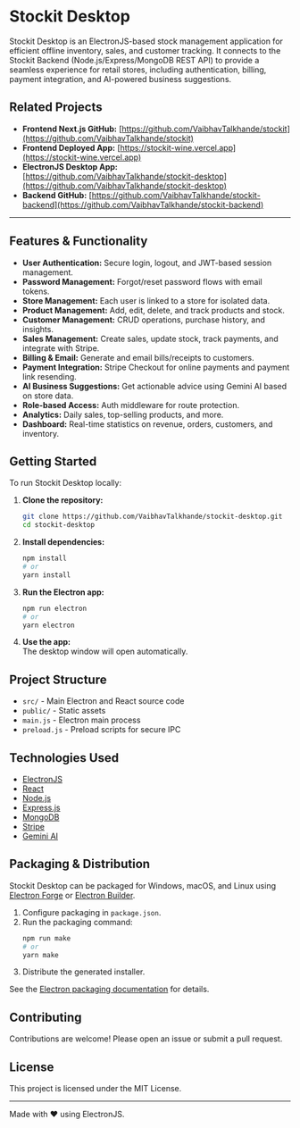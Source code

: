 # Stockit Desktop

Stockit Desktop is an ElectronJS-based stock management application for efficient offline inventory, sales, and customer tracking. It connects to the Stockit Backend (Node.js/Express/MongoDB REST API) to provide a seamless experience for retail stores, including authentication, billing, payment integration, and AI-powered business suggestions.

## Related Projects

- **Frontend Next.js GitHub:** [https://github.com/VaibhavTalkhande/stockit](https://github.com/VaibhavTalkhande/stockit)
- **Frontend Deployed App:** [https://stockit-wine.vercel.app](https://stockit-wine.vercel.app)
- **ElectronJS Desktop App:** [https://github.com/VaibhavTalkhande/stockit-desktop](https://github.com/VaibhavTalkhande/stockit-desktop)
- **Backend GitHub:** [https://github.com/VaibhavTalkhande/stockit-backend](https://github.com/VaibhavTalkhande/stockit-backend)

---

## Features & Functionality

- **User Authentication:** Secure login, logout, and JWT-based session management.
- **Password Management:** Forgot/reset password flows with email tokens.
- **Store Management:** Each user is linked to a store for isolated data.
- **Product Management:** Add, edit, delete, and track products and stock.
- **Customer Management:** CRUD operations, purchase history, and insights.
- **Sales Management:** Create sales, update stock, track payments, and integrate with Stripe.
- **Billing & Email:** Generate and email bills/receipts to customers.
- **Payment Integration:** Stripe Checkout for online payments and payment link resending.
- **AI Business Suggestions:** Get actionable advice using Gemini AI based on store data.
- **Role-based Access:** Auth middleware for route protection.
- **Analytics:** Daily sales, top-selling products, and more.
- **Dashboard:** Real-time statistics on revenue, orders, customers, and inventory.


## Getting Started

To run Stockit Desktop locally:

1. **Clone the repository:**
    ```bash
    git clone https://github.com/VaibhavTalkhande/stockit-desktop.git
    cd stockit-desktop
    ```

2. **Install dependencies:**
    ```bash
    npm install
    # or
    yarn install
    ```

3. **Run the Electron app:**
    ```bash
    npm run electron
    # or
    yarn electron
    ```

4. **Use the app:**  
   The desktop window will open automatically.

## Project Structure

- `src/` - Main Electron and React source code
- `public/` - Static assets
- `main.js` - Electron main process
- `preload.js` - Preload scripts for secure IPC

## Technologies Used

- [ElectronJS](https://www.electronjs.org/)
- [React](https://react.dev/)
- [Node.js](https://nodejs.org/)
- [Express.js](https://expressjs.com/)
- [MongoDB](https://www.mongodb.com/)
- [Stripe](https://stripe.com/)
- [Gemini AI](https://ai.google.dev/)

## Packaging & Distribution

Stockit Desktop can be packaged for Windows, macOS, and Linux using [Electron Forge](https://www.electronforge.io/) or [Electron Builder](https://www.electron.build/).

1. Configure packaging in `package.json`.
2. Run the packaging command:
    ```bash
    npm run make
    # or
    yarn make
    ```
3. Distribute the generated installer.

See the [Electron packaging documentation](https://www.electronjs.org/docs/latest/tutorial/application-distribution/) for details.

## Contributing

Contributions are welcome! Please open an issue or submit a pull request.

## License

This project is licensed under the MIT License.

---

Made with ❤️ using ElectronJS.
